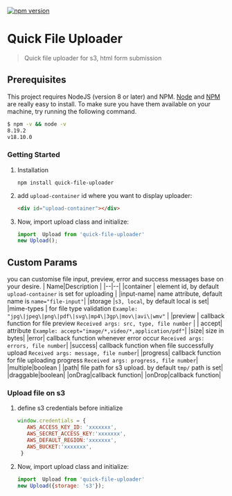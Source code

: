 
[![npm version](https://badge.fury.io/js/quick-file-uploader.svg)](https://badge.fury.io/js/quick-file-uploader)

# Quick File Uploader

> Quick file uploader for s3, html form submission

## Prerequisites

This project requires NodeJS (version 8 or later) and NPM.
[Node](http://nodejs.org/) and [NPM](https://npmjs.org/) are really easy to install.
To make sure you have them available on your machine,
try running the following command.

```sh
$ npm -v && node -v
8.19.2
v18.10.0
```
### Getting Started

1) Installation
    ```
    npm install quick-file-uploader
    ```
2) add `upload-container` id where you want to display uploader:
     ```html
    <div id="upload-container"></div>
    ```
3) Now,  import upload class and initialize:
     ```js
    import  Upload from 'quick-file-uploader'
    new Upload();
    ```
## Custom Params
you can customise file input, preview, error and success messages base on your desire.
|  Name|Description  |
|--|--|
|container  | element id, by default `upload-container` is set for uploading |
|input-name| name attribute, default name is `name="file-input"`|
|storage |`s3, local`, by default local is set|
|mime-types | for file type validation `Example: "jpg\|jpeg\|png\|pdf\|svg\|mp4\|3gp\|mov\|avi\|wmv"` |
|preview  | callback function for file preview `Received args: src, type, file number` |
| accept| attribute `Example: accept="image/*,video/*,application/pdf"`|
|size| size in bytes|
|error| callback function whenever error occur `Received args: errors, file number`|
|success| callback function when file successfully upload `Received args: message, file number`|
|progress| callback function for file uploading progress `Received args: progress, file number`|
|multiple|boolean |
|path| file path for s3 upload. by default `tmp/` path is set|
|draggable|boolean|
|onDrag|callback function|
|onDrop|callback function|

### Upload file on s3

1) define s3 credentials before initialize
    ```js
    window.credentials = {
       AWS_ACCESS_KEY_ID: 'xxxxxxx',
       AWS_SECRET_ACCESS_KEY:'xxxxxxx',
       AWS_DEFAULT_REGION:'xxxxxxx',
       AWS_BUCKET:'xxxxxxx',
     }
     ```
2) Now,  import upload class and initialize:
     ```js
    import  Upload from 'quick-file-uploader'
    new Upload({storage: 's3'});

